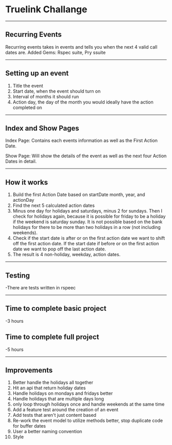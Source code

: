 # Truelink Challange

----
## Recurring Events
Recurring events takes in events and tells you when the next 4 valid call dates are. 
Added Gems: Rspec suite, Pry ssuite

----
## Setting up an event
1. Title the event
2. Start date, when  the event should turn on
3. Interval of months it should run
4. Action day, the day of the month you would ideally have the action completed on

----
## Index and Show Pages
Index Page: Contains each events information as well as the First Action Date.

Show Page: Will show the details of the event as well as the next four Action Dates in detail. 

----
## How it works
1. Build the first Action Date based on startDate month, year, and actionDay
2. Find the next 5 calculated action dates
3. Minus one day for holidays and saturdays, minus 2 for sundays. Then I check for holidays again, because it is possible for friday to be a holiday if the weekend is saturday sunday. It is not possible based on the bank holidays for there to be more than two holidays in a row (not including weekends).
4. Check if the start date is after or on the first action date we want to shift off the first action date. If the start date if before or on the first action date we want to pop off the last action date.
5. The result is 4 non-holiday, weekday, action dates.

----
## Testing
-There are tests written in rspeec

----
## Time to complete basic project
-3 hours

## Time to complete full project
-5 hours

----
## Improvements
1. Better handle the holidays all together
2. Hit an api that return holiday dates
3. Handle holidays on mondays and fridays better
4. Handle holidays that are multiple days long
5. only loop through holidays once and handle weekends at the same time
6. Add a feature test around the creation of an event
7. Add tests that aren't just content based
8. Re-work the event model to utilize methods better, stop duplicate code for buffer dates 
9. User a better naming convention
10. Style

